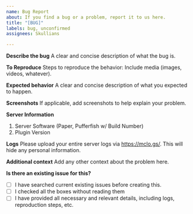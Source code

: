 ```yaml
---
name: Bug Report
about: If you find a bug or a problem, report it to us here.
title: "[BUG]"
labels: bug, unconfirmed
assignees: Skullians

---
```


**Describe the bug**
A clear and concise description of what the bug is.

**To Reproduce**
Steps to reproduce the behavior:
Include media (images, videos, whatever).

**Expected behavior**
A clear and concise description of what you expected to happen.

**Screenshots**
If applicable, add screenshots to help explain your problem.

**Server Information**
1. Server Software (Paper, Pufferfish w/ Build Number)
2. Plugin Version

**Logs**
Please upload your entire server logs via https://mclo.gs/.
This will hide any personal information.

**Additional context**
Add any other context about the problem here.

**Is there an existing issue for this?**
- [ ] I have searched current existing issues before creating this.
- [ ] I checked all the boxes without reading them
- [ ] I have provided all necessary and relevant details, including logs, reproduction steps, etc.
